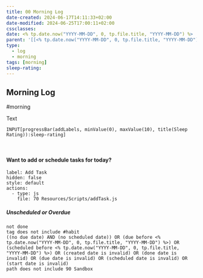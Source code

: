 ```yaml
---
title: 00 Morning Log
date-created: 2024-06-17T14:11:33+02:00
date-modified: 2024-06-25T17:00:11+02:00
cssclasses: 
date: <% tp.date.now("YYYY-MM-DD", 0, tp.file.title, "YYYY-MM-DD") %>
parent: '[[<% tp.date.now("YYYY-MM-DD", 0, tp.file.title, "YYYY-MM-DD") %>]]'
type:
  - log
  - morning
tags: [morning]
sleep-rating: 
---
```


## Morning Log

#morning

Text

```meta-bind
INPUT[progressBar(addLabels, minValue(0), maxValue(10), title(Sleep Rating)):sleep-rating]
```

<br>

#### Want to add or schedule tasks for today?

```meta-bind-button
label: Add Task
hidden: false
style: default
actions:
  - type: js
    file: 70 Resources/Scripts/addTask.js
```

##### Unscheduled or Overdue

```tasks
not done
tag does not include #habit
((no due date) AND (no scheduled date)) OR (due before <% tp.date.now("YYYY-MM-DD", 0, tp.file.title, "YYYY-MM-DD") %>) OR (scheduled before <% tp.date.now("YYYY-MM-DD", 0, tp.file.title, "YYYY-MM-DD") %>) OR (created date is invalid) OR (done date is invalid) OR (due date is invalid) OR (scheduled date is invalid) OR (start date is invalid)
path does not include 90 Sandbox
```
